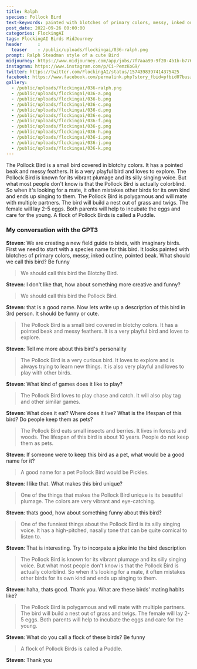 ```yaml
---
title: Ralph
species: Pollock Bird
text-keywords: painted with blotches of primary colors, messy, inked outline, pointed beak
post_date: 2022-09-26 00:00:00
categories: FlockingAI
tags: FlockingAI Birds MidJourney 
header      :
  teaser    : /public/uploads/flockingai/036-ralph.png
prompt: Ralph Steadman style of a cute Bird
midjourney: https://www.midjourney.com/app/jobs/7f7aaa99-9f20-4b1b-b776-408ef9711809
instagram: https://www.instagram.com/p/Ci-PemzKoG9/
twitter: https://twitter.com/FlockingAI/status/1574398397414375425
facebook: https://www.facebook.com/permalink.php?story_fbid=pfbid07buszGTX1dUmN8QuLct38K5v8JrGXEtkMj5KU7X2CduXGdHzMXPQqKpG39G7hLJZl&id=100359656135677
gallery: 
  - /public/uploads/flockingai/036-ralph.png
  - /public/uploads/flockingai/036-a.png
  - /public/uploads/flockingai/036-b.png
  - /public/uploads/flockingai/036-c.png
  - /public/uploads/flockingai/036-d.png
  - /public/uploads/flockingai/036-e.png
  - /public/uploads/flockingai/036-f.png
  - /public/uploads/flockingai/036-g.png
  - /public/uploads/flockingai/036-h.png
  - /public/uploads/flockingai/036-i.png
  - /public/uploads/flockingai/036-j.png
  - /public/uploads/flockingai/036-k.png
---
```


The Pollock Bird is a small bird covered in blotchy colors. It has a pointed beak and messy feathers. It is a very playful bird and loves to explore. The Pollock Bird is known for its vibrant plumage and its silly singing voice. But what most people don't know is that the Pollock Bird is actually colorblind. So when it's looking for a mate, it often mistakes other birds for its own kind and ends up singing to them. The Pollock Bird is polygamous and will mate with multiple partners. The bird will build a nest out of grass and twigs. The female will lay 2-5 eggs. Both parents will help to incubate the eggs and care for the young. A flock of Pollock Birds is called a Puddle.

### My conversation with the GPT3

**Steven**: We are creating a new field guide to birds, with imaginary birds. First we need to start with a species name for this bird. It looks painted with blotches of primary colors, messy, inked outline, pointed beak. What should we call this bird? Be funny

> We should call this bird the Blotchy Bird.

**Steven**: I don't like that, how about something more creative and funny?

> We should call this bird the Pollock Bird.

**Steven**: that is a good name. Now lets write up a description of this bird in 3rd person. It should be funny or cute.

> The Pollock Bird is a small bird covered in blotchy colors. It has a pointed beak and messy feathers. It is a very playful bird and loves to explore.

**Steven**: Tell me more about this bird's personality

> The Pollock Bird is a very curious bird. It loves to explore and is always trying to learn new things. It is also very playful and loves to play with other birds.

**Steven**: What kind of games does it like to play?

> The Pollock Bird loves to play chase and catch. It will also play tag and other similar games.

**Steven**: What does it eat? Where does it live? What is the lifespan of this bird? Do people keep them as pets?

> The Pollock Bird eats small insects and berries. It lives in forests and woods. The lifespan of this bird is about 10 years. People do not keep them as pets.

**Steven**: If someone were to keep this bird as a pet, what would be a good name for it?

> A good name for a pet Pollock Bird would be Pickles.

**Steven**: I like that. What makes this bird unique?

> One of the things that makes the Pollock Bird unique is its beautiful plumage. The colors are very vibrant and eye-catching.

**Steven**: thats good, how about something funny about this bird?

> One of the funniest things about the Pollock Bird is its silly singing voice. It has a high-pitched, nasally tone that can be quite comical to listen to.

**Steven**: That is interesting. Try to incorpate a joke into the bird description

> The Pollock Bird is known for its vibrant plumage and its silly singing voice. But what most people don't know is that the Pollock Bird is actually colorblind. So when it's looking for a mate, it often mistakes other birds for its own kind and ends up singing to them.

**Steven**: haha, thats good. Thank you. What are these birds' mating habits like?

> The Pollock Bird is polygamous and will mate with multiple partners. The bird will build a nest out of grass and twigs. The female will lay 2-5 eggs. Both parents will help to incubate the eggs and care for the young.

**Steven**: What do you call a flock of these birds? Be funny

> A flock of Pollock Birds is called a Puddle.

**Steven**: Thank you
